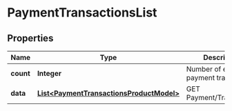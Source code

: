 
# PaymentTransactionsList

## Properties
Name | Type | Description | Notes
------------ | ------------- | ------------- | -------------
**count** | **Integer** | Number of existing payment transactions |  [optional]
**data** | [**List&lt;PaymentTransactionsProductModel&gt;**](PaymentTransactionsProductModel.md) | GET Payment/Transactions |  [optional]



